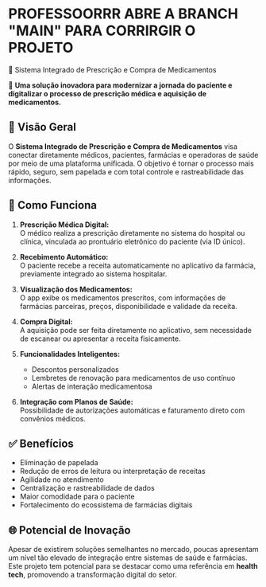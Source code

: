 # PROFESSOORRR ABRE A BRANCH "MAIN" PARA CORRIRGIR O PROJETO 


💊 Sistema Integrado de Prescrição e Compra de Medicamentos 

🚀 **Uma solução inovadora para modernizar a jornada do paciente e digitalizar o processo de prescrição médica e aquisição de medicamentos.**

## 📌 Visão Geral

O **Sistema Integrado de Prescrição e Compra de Medicamentos** visa conectar diretamente médicos, pacientes, farmácias e operadoras de saúde por meio de uma plataforma unificada. O objetivo é tornar o processo mais rápido, seguro, sem papelada e com total controle e rastreabilidade das informações.

## 🧠 Como Funciona

1. **Prescrição Médica Digital:**  
   O médico realiza a prescrição diretamente no sistema do hospital ou clínica, vinculada ao prontuário eletrônico do paciente (via ID único).

2. **Recebimento Automático:**  
   O paciente recebe a receita automaticamente no aplicativo da farmácia, previamente integrado ao sistema hospitalar.

3. **Visualização dos Medicamentos:**  
   O app exibe os medicamentos prescritos, com informações de farmácias parceiras, preços, disponibilidade e validade da receita.

4. **Compra Digital:**  
   A aquisição pode ser feita diretamente no aplicativo, sem necessidade de escanear ou apresentar a receita fisicamente.

5. **Funcionalidades Inteligentes:**  
   - Descontos personalizados  
   - Lembretes de renovação para medicamentos de uso contínuo  
   - Alertas de interação medicamentosa

6. **Integração com Planos de Saúde:**  
   Possibilidade de autorizações automáticas e faturamento direto com convênios médicos.

## ✅ Benefícios

- Eliminação de papelada  
- Redução de erros de leitura ou interpretação de receitas  
- Agilidade no atendimento  
- Centralização e rastreabilidade de dados  
- Maior comodidade para o paciente  
- Fortalecimento do ecossistema de farmácias digitais  

## 🌐 Potencial de Inovação

Apesar de existirem soluções semelhantes no mercado, poucas apresentam um nível tão elevado de integração entre sistemas de saúde e farmácias. Este projeto tem potencial para se destacar como uma referência em **health tech**, promovendo a transformação digital do setor.
